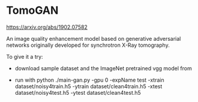# TomoGAN

https://arxiv.org/abs/1902.07582

An image quality enhancement model based on generative adversarial networks originally developed for synchrotron X-Ray tomography.

To give it a try:

* download sample dataset and the ImageNet pretrained vgg model from 

* run with python ./main-gan.py -gpu 0 -expName test -xtrain dataset/noisy4train.h5 -ytrain dataset/clean4train.h5 -xtest dataset/noisy4test.h5 -ytest dataset/clean4test.h5
